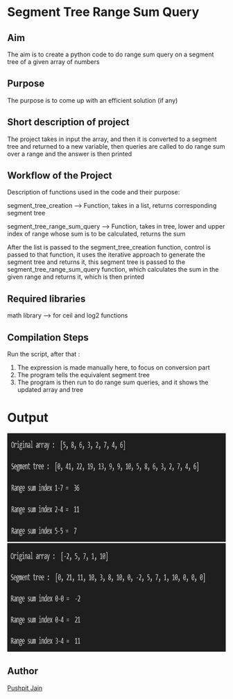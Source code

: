 # Segment Tree Range Sum Query

## Aim

The aim is to create a python code to do range sum query on a segment tree of a given array of numbers

## Purpose

The purpose is to come up with an efficient solution (if any)

## Short description of project

The project takes in input the array, and then it is converted to a segment tree and returned to a new variable, then queries are called to do range sum over a range and the answer is then printed

## Workflow of the Project

Description of functions used in the code and their purpose:

segment_tree_creation --> Function, takes in a list, returns corresponding segment tree

segment_tree_range_sum_query --> Function, takes in tree, lower and upper index of range whose sum is to be calculated, returns the sum

After the list is passed to the segment_tree_creation function, control is passed to that function, it uses the iterative approach to generate the segment tree and returns it, this segment tree is passed to the segment_tree_range_sum_query function, which calculates the sum in the given range and returns it, which is then printed

## Required libraries

math library --> for ceil and log2 functions

## Compilation Steps

Run the script, after that :

1.  The expression is made manually here, to focus on conversion part
2.  The program tells the equivalent segment tree
3.  The program is then run to do range sum queries, and it shows the updated array and tree

# Output

<img width = 800 height = 250 src="../Segment Tree Range Sum Query/Images/range_sum_query_output1.PNG">
<img width = 800 height = 250 src="../Segment Tree Range Sum Query/Images/range_sum_query_output2.PNG">

## Author

[Pushpit Jain](https://github.com/pushpit-J19)
